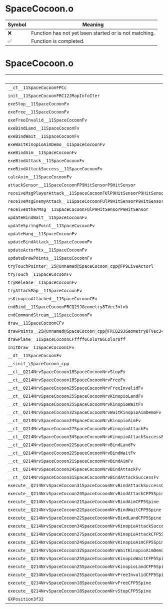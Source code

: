 # SpaceCocoon.o
| Symbol | Meaning 
| ------------- | ------------- 
| :x: | Function has not yet been started or is not matching. 
| :white_check_mark: | Function is completed. 


# SpaceCocoon.o
| Symbol | Decompiled? |
| ------------- | ------------- |
| `__ct__11SpaceCocoonFPCc` | :x: |
| `init__11SpaceCocoonFRC12JMapInfoIter` | :x: |
| `exeStop__11SpaceCocoonFv` | :x: |
| `exeFree__11SpaceCocoonFv` | :x: |
| `exeFreeInvalid__11SpaceCocoonFv` | :x: |
| `exeBindLand__11SpaceCocoonFv` | :x: |
| `exeBindWait__11SpaceCocoonFv` | :x: |
| `exeWaitKinopioAimDemo__11SpaceCocoonFv` | :x: |
| `exeBindAim__11SpaceCocoonFv` | :x: |
| `exeBindAttack__11SpaceCocoonFv` | :x: |
| `exeBindAttackSuccess__11SpaceCocoonFv` | :x: |
| `calcAnim__11SpaceCocoonFv` | :x: |
| `attackSensor__11SpaceCocoonFP9HitSensorP9HitSensor` | :x: |
| `receiveMsgPlayerAttack__11SpaceCocoonFUlP9HitSensorP9HitSensor` | :x: |
| `receiveMsgEnemyAttack__11SpaceCocoonFUlP9HitSensorP9HitSensor` | :x: |
| `receiveOtherMsg__11SpaceCocoonFUlP9HitSensorP9HitSensor` | :x: |
| `updateBindWait__11SpaceCocoonFv` | :x: |
| `updateSpringPoint__11SpaceCocoonFv` | :x: |
| `updateHang__11SpaceCocoonFv` | :x: |
| `updateBindAttack__11SpaceCocoonFv` | :x: |
| `updateActorMtx__11SpaceCocoonFv` | :x: |
| `updateDrawPoints__11SpaceCocoonFv` | :x: |
| `tryTouchPointer__25@unnamed@SpaceCocoon_cpp@FP9LiveActorl` | :x: |
| `tryTouch__11SpaceCocoonFv` | :x: |
| `tryRelease__11SpaceCocoonFv` | :x: |
| `tryAttackMap__11SpaceCocoonFv` | :x: |
| `isKinopioAttached__11SpaceCocoonCFv` | :x: |
| `endBind__11SpaceCocoonFRCQ29JGeometry8TVec3<f>b` | :x: |
| `endCommandStream__11SpaceCocoonFv` | :x: |
| `draw__11SpaceCocoonCFv` | :x: |
| `drawPoints__25@unnamed@SpaceCocoon_cpp@FRCQ29JGeometry8TVec3<f>RCQ29JGeometry8TVec3<f>RCQ29JGeometry8TVec3<f>fffff6Color86Color8fff` | :x: |
| `drawPlane__11SpaceCocoonCFffff6Color86Color8ff` | :x: |
| `initDraw__11SpaceCocoonCFv` | :x: |
| `__dt__11SpaceCocoonFv` | :x: |
| `__sinit_\SpaceCocoon_cpp` | :x: |
| `__ct__Q214NrvSpaceCocoon18SpaceCocoonNrvStopFv` | :x: |
| `__ct__Q214NrvSpaceCocoon18SpaceCocoonNrvFreeFv` | :x: |
| `__ct__Q214NrvSpaceCocoon25SpaceCocoonNrvFreeInvalidFv` | :x: |
| `__ct__Q214NrvSpaceCocoon25SpaceCocoonNrvKinopioLandFv` | :x: |
| `__ct__Q214NrvSpaceCocoon25SpaceCocoonNrvKinopioWaitFv` | :x: |
| `__ct__Q214NrvSpaceCocoon32SpaceCocoonNrvWaitKinopioAimDemoFv` | :x: |
| `__ct__Q214NrvSpaceCocoon24SpaceCocoonNrvKinopioAimFv` | :x: |
| `__ct__Q214NrvSpaceCocoon27SpaceCocoonNrvKinopioAttackFv` | :x: |
| `__ct__Q214NrvSpaceCocoon34SpaceCocoonNrvKinopioAttackSuccessFv` | :x: |
| `__ct__Q214NrvSpaceCocoon22SpaceCocoonNrvBindLandFv` | :x: |
| `__ct__Q214NrvSpaceCocoon22SpaceCocoonNrvBindWaitFv` | :x: |
| `__ct__Q214NrvSpaceCocoon21SpaceCocoonNrvBindAimFv` | :x: |
| `__ct__Q214NrvSpaceCocoon24SpaceCocoonNrvBindAttackFv` | :x: |
| `__ct__Q214NrvSpaceCocoon31SpaceCocoonNrvBindAttackSuccessFv` | :x: |
| `execute__Q214NrvSpaceCocoon31SpaceCocoonNrvBindAttackSuccessCFP5Spine` | :x: |
| `execute__Q214NrvSpaceCocoon24SpaceCocoonNrvBindAttackCFP5Spine` | :x: |
| `execute__Q214NrvSpaceCocoon21SpaceCocoonNrvBindAimCFP5Spine` | :x: |
| `execute__Q214NrvSpaceCocoon22SpaceCocoonNrvBindWaitCFP5Spine` | :x: |
| `execute__Q214NrvSpaceCocoon22SpaceCocoonNrvBindLandCFP5Spine` | :x: |
| `execute__Q214NrvSpaceCocoon34SpaceCocoonNrvKinopioAttackSuccessCFP5Spine` | :x: |
| `execute__Q214NrvSpaceCocoon27SpaceCocoonNrvKinopioAttackCFP5Spine` | :x: |
| `execute__Q214NrvSpaceCocoon24SpaceCocoonNrvKinopioAimCFP5Spine` | :x: |
| `execute__Q214NrvSpaceCocoon32SpaceCocoonNrvWaitKinopioAimDemoCFP5Spine` | :x: |
| `execute__Q214NrvSpaceCocoon25SpaceCocoonNrvKinopioWaitCFP5Spine` | :x: |
| `execute__Q214NrvSpaceCocoon25SpaceCocoonNrvKinopioLandCFP5Spine` | :x: |
| `execute__Q214NrvSpaceCocoon25SpaceCocoonNrvFreeInvalidCFP5Spine` | :x: |
| `execute__Q214NrvSpaceCocoon18SpaceCocoonNrvFreeCFP5Spine` | :x: |
| `execute__Q214NrvSpaceCocoon18SpaceCocoonNrvStopCFP5Spine` | :x: |
| `GXPosition3f32` | :x: |
